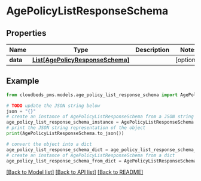 # AgePolicyListResponseSchema


## Properties

Name | Type | Description | Notes
------------ | ------------- | ------------- | -------------
**data** | [**List[AgePolicyResponseSchema]**](AgePolicyResponseSchema.md) |  | [optional] 

## Example

```python
from cloudbeds_pms.models.age_policy_list_response_schema import AgePolicyListResponseSchema

# TODO update the JSON string below
json = "{}"
# create an instance of AgePolicyListResponseSchema from a JSON string
age_policy_list_response_schema_instance = AgePolicyListResponseSchema.from_json(json)
# print the JSON string representation of the object
print(AgePolicyListResponseSchema.to_json())

# convert the object into a dict
age_policy_list_response_schema_dict = age_policy_list_response_schema_instance.to_dict()
# create an instance of AgePolicyListResponseSchema from a dict
age_policy_list_response_schema_from_dict = AgePolicyListResponseSchema.from_dict(age_policy_list_response_schema_dict)
```
[[Back to Model list]](../README.md#documentation-for-models) [[Back to API list]](../README.md#documentation-for-api-endpoints) [[Back to README]](../README.md)


